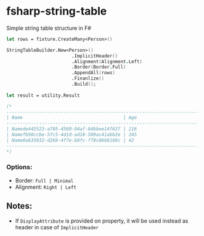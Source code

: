 # fsharp-string-table
Simple string table structure in F#

```fsharp
let rows = fixture.CreateMany<Person>()

StringTableBuilder.New<Person>()
                        .ImplicitHeader()
                        .Alignment(Alignment.Left)
                        .Border(Border.Full)
                        .AppendAll(rows)
                        .Finanlize()
                        .Build();
    
let result = utility.Result

(*
---------------------------------------------------------------------------------------
| Name                                     | Age                                      |
---------------------------------------------------------------------------------------
| Namede445523-a705-4560-94af-84bbee14f637 | 216                                      |
| Namefb98ccbe-5fc5-4d1d-ad18-509ac41abb2e | 245                                      |
| Name8a635032-d269-4f7e-b8fc-f78c8668168c | 42                                       |
---------------------------------------------------------------------------------------
*)
 ```
 
 ### Options:
 - Border: `Full | Minimal`
 - Alignment: `Right | Left`
 
 ## Notes:
 - If `DisplayAttribute` is provided on property, it will be used instead as header in case of `ImplicitHeader`
